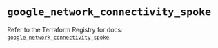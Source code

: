 # `google_network_connectivity_spoke`

Refer to the Terraform Registry for docs: [`google_network_connectivity_spoke`](https://registry.terraform.io/providers/hashicorp/google/6.49.1/docs/resources/network_connectivity_spoke).
